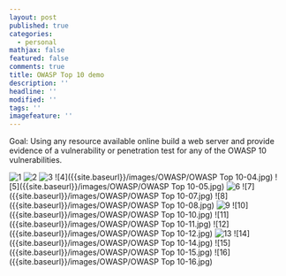 ```yaml
---
layout: post
published: true
categories:
  - personal
mathjax: false
featured: false
comments: true
title: OWASP Top 10 demo
description: ''
headline: ''
modified: ''
tags: ''
imagefeature: ''
---
```

Goal:
Using any resource available online build a web server and provide evidence of a vulnerability or penetration test for any of the OWASP 10 vulnerabilities. 

![1]({{site.baseurl}}/images/OWASP/new1.JPG)
![2]({{site.baseurl}}/images/OWASP/new2.JPG)
![3]({{site.baseurl}}/images/OWASP/new3.JPG)
![4]({{site.baseurl}}/images/OWASP/OWASP Top 10-04.jpg)
![5]({{site.baseurl}}/images/OWASP/OWASP Top 10-05.jpg)
![6]({{site.baseurl}}/images/OWASP/new6.JPG)
![7]({{site.baseurl}}/images/OWASP/OWASP Top 10-07.jpg)
![8]({{site.baseurl}}/images/OWASP/OWASP Top 10-08.jpg)
![9]({{site.baseurl}}/images/OWASP/new9.JPG)
![10]({{site.baseurl}}/images/OWASP/OWASP Top 10-10.jpg)
![11]({{site.baseurl}}/images/OWASP/OWASP Top 10-11.jpg)
![12]({{site.baseurl}}/images/OWASP/OWASP Top 10-12.jpg)
![13]({{site.baseurl}}/images/OWASP/new13.JPG)
![14]({{site.baseurl}}/images/OWASP/OWASP Top 10-14.jpg)
![15]({{site.baseurl}}/images/OWASP/OWASP Top 10-15.jpg)
![16]({{site.baseurl}}/images/OWASP/OWASP Top 10-16.jpg)


